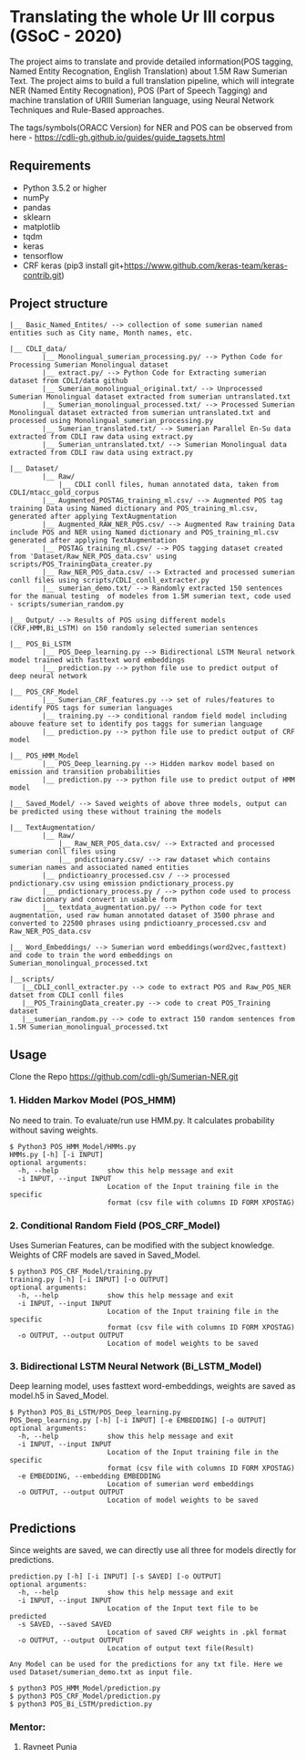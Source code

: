 # Translating the whole Ur III corpus (GSoC - 2020)
The project aims to translate and provide detailed information(POS tagging, Named Entity Recognation, English Translation) about 1.5M Raw Sumerian Text. The project aims to build a full translation pipeline, which will integrate NER (Named Entity Recognation), POS (Part of Speech Tagging) and machine translation of URIII Sumerian language, using Neural Network Techniques and Rule-Based approaches.

The tags/symbols(ORACC Version) for NER and POS can be observed from here - https://cdli-gh.github.io/guides/guide_tagsets.html


## Requirements

- Python 3.5.2 or higher
- numPy
- pandas
- sklearn
- matplotlib
- tqdm
- keras
- tensorflow
- CRF keras (pip3 install git+https://www.github.com/keras-team/keras-contrib.git)


## Project structure

```
|__ Basic_Named_Entites/ --> collection of some sumerian named entities such as City name, Month names, etc.

|__ CDLI_data/
        |__ Monolingual_sumerian_processing.py/ --> Python Code for Processing Sumerian Monolingual dataset
        |__ extract.py/ --> Python Code for Extracting sumerian dataset from CDLI/data github
        |__ Sumerian_monolingual_original.txt/ --> Unprocessed Sumerian Monolingual dataset extracted from sumerian untranslated.txt
        |__ Sumerian_monolingual_processed.txt/ --> Processed Sumerian Monolingual dataset extracted from sumerian untranslated.txt and processed using Monolingual_sumerian_processing.py
        |__ Sumerian_translated.txt/ --> Sumerian Parallel En-Su data extracted from CDLI raw data using extract.py
        |__ Sumerian_untranslated.txt/ --> Sumerian Monolingual data extracted from CDLI raw data using extract.py
        
|__ Dataset/
        |__ Raw/
            |__ CDLI conll files, human annotated data, taken from CDLI/mtacc_gold_corpus
        |__ Augmented_POSTAG_training_ml.csv/ --> Augmented POS tag training Data using Named dictionary and POS_training_ml.csv, generated after applying TextAugmentation
        |__ Augmented_RAW_NER_POS.csv/ --> Augmented Raw training Data include POS and NER using Named dictionary and POS_training_ml.csv generated after applying TextAugmentation
        |__ POSTAG_training_ml.csv/ --> POS tagging dataset created from 'Dataset/Raw_NER_POS_data.csv' using scripts/POS_TrainingData_creater.py
        |__ Raw_NER_POS_data.csv/ --> Extracted and processed sumerian conll files using scripts/CDLI_conll_extracter.py 
        |__ sumerian_demo.txt/ --> Randomly extracted 150 sentences for the manual testing  of modeles from 1.5M sumerian text, code used - scripts/sumerian_random.py 
        
|__ Output/ --> Results of POS using different models (CRF,HMM,Bi_LSTM) on 150 randomly selected sumerian sentences

|__ POS_Bi_LSTM
        |__ POS_Deep_learning.py --> Bidirectional LSTM Neural network model trained with fasttext word embeddings 
        |__ prediction.py --> python file use to predict output of deep neural network

|__ POS_CRF_Model
        |__ Sumerian_CRF_features.py --> set of rules/features to identify POS tags for sumerian languages 
        |__ training.py --> conditional random field model including abouve feature set to identify pos taggs for sumerian language 
        |__ prediction.py --> python file use to predict output of CRF model

|__ POS_HMM_Model
        |__ POS_Deep_learning.py --> Hidden markov model based on emission and transition probabilities   
        |__ prediction.py --> python file use to predict output of HMM model
        
|__ Saved_Model/ --> Saved weights of above three models, output can be predicted using these without training the models 

|__ TextAugmentation/
        |__ Raw/
            |__ Raw_NER_POS_data.csv/ --> Extracted and processed sumerian conll files using
            |__ pndictionary.csv/ --> raw dataset which contains sumerian names and associated named entities 
        |__ pndictioanry_processed.csv / --> processed pndictionary.csv using emission pndictionary_process.py 
        |__ pndictionary_process.py / --> python code used to process raw dictionary and convert in usable form
        |__ textdata_augmentation.py/ --> Python code for text augmentation, used raw human annotated dataset of 3500 phrase and converted to 22500 phrases using pndictioanry_processed.csv and Raw_NER_POS_data.csv

|__ Word_Embeddings/ --> Sumerian word embeddings(word2vec,fasttext) and code to train the word embeddings on Sumerian_monolingual_processed.txt

|__scripts/
   |__CDLI_conll_extracter.py --> code to extract POS and Raw_POS_NER datset from CDLI conll files 
   |__POS_TrainingData_creater.py --> code to creat POS_Training dataset 
   |__sumerian_random.py --> code to extract 150 random sentences from 1.5M Sumerian_monolingual_processed.txt

```

## Usage
Clone the Repo https://github.com/cdli-gh/Sumerian-NER.git

### 1. Hidden Markov Model (POS_HMM)
No need to train. To evaluate/run use HMM.py. It calculates probability without saving weights.
```
$ Python3 POS_HMM_Model/HMMs.py
HMMs.py [-h] [-i INPUT]
optional arguments:
  -h, --help            show this help message and exit
  -i INPUT, --input INPUT
                        Location of the Input training file in the specific
                        format (csv file with columns ID FORM XPOSTAG)
```
### 2. Conditional Random Field (POS_CRF_Model)
Uses Sumerian Features, can be modified with the subject knowledge. Weights of CRF models are saved in Saved_Model.
```
$ python3 POS_CRF_Model/training.py
training.py [-h] [-i INPUT] [-o OUTPUT]
optional arguments:
  -h, --help            show this help message and exit
  -i INPUT, --input INPUT
                        Location of the Input training file in the specific
                        format (csv file with columns ID FORM XPOSTAG)
  -o OUTPUT, --output OUTPUT
                        Location of model weights to be saved
```
### 3. Bidirectional LSTM Neural Network (Bi_LSTM_Model)
Deep learning model, uses fasttext word-embeddings, weights are saved as model.h5 in Saved_Model.  
```
$ Python3 POS_Bi_LSTM/POS_Deep_learning.py
POS_Deep_learning.py [-h] [-i INPUT] [-e EMBEDDING] [-o OUTPUT]
optional arguments:
  -h, --help            show this help message and exit
  -i INPUT, --input INPUT
                        Location of the Input training file in the specific
                        format (csv file with columns ID FORM XPOSTAG)
  -e EMBEDDING, --embedding EMBEDDING
                        Location of sumerian word embeddings
  -o OUTPUT, --output OUTPUT
                        Location of model weights to be saved
```

## Predictions
Since weights are saved, we can directly use all three for models directly for predictions.   
```
prediction.py [-h] [-i INPUT] [-s SAVED] [-o OUTPUT]
optional arguments:
  -h, --help            show this help message and exit
  -i INPUT, --input INPUT
                        Location of the Input text file to be predicted
  -s SAVED, --saved SAVED
                        Location of saved CRF weights in .pkl format
  -o OUTPUT, --output OUTPUT
                        Location of output text file(Result)

Any Model can be used for the predictions for any txt file. Here we used Dataset/sumerian_demo.txt as input file.  

$ python3 POS_HMM_Model/prediction.py
$ python3 POS_CRF_Model/prediction.py
$ python3 POS_Bi_LSTM/prediction.py
```

### Mentor:

1. Ravneet Punia
